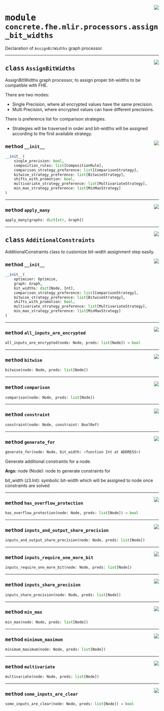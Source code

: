 <!-- markdownlint-disable -->

<a href="../../frontends/concrete-python/concrete/fhe/mlir/processors/assign_bit_widths.py#L0"><img align="right" style="float:right;" src="https://img.shields.io/badge/-source-cccccc?style=flat-square"></a>

# <kbd>module</kbd> `concrete.fhe.mlir.processors.assign_bit_widths`
Declaration of `AssignBitWidths` graph processor. 



---

<a href="../../frontends/concrete-python/concrete/fhe/mlir/processors/assign_bit_widths.py#L18"><img align="right" style="float:right;" src="https://img.shields.io/badge/-source-cccccc?style=flat-square"></a>

## <kbd>class</kbd> `AssignBitWidths`
AssignBitWidths graph processor, to assign proper bit-widths to be compatible with FHE. 

There are two modes: 
- Single Precision, where all encrypted values have the same precision. 
- Multi Precision, where encrypted values can have different precisions. 

There is preference list for comparison strategies. 
- Strategies will be traversed in order and bit-widths  will be assigned according to the first available strategy. 

<a href="../../frontends/concrete-python/concrete/fhe/mlir/processors/assign_bit_widths.py#L39"><img align="right" style="float:right;" src="https://img.shields.io/badge/-source-cccccc?style=flat-square"></a>

### <kbd>method</kbd> `__init__`

```python
__init__(
    single_precision: bool,
    composition_rules: list[CompositionRule],
    comparison_strategy_preference: list[ComparisonStrategy],
    bitwise_strategy_preference: list[BitwiseStrategy],
    shifts_with_promotion: bool,
    multivariate_strategy_preference: list[MultivariateStrategy],
    min_max_strategy_preference: list[MinMaxStrategy]
)
```








---

<a href="../../frontends/concrete-python/concrete/fhe/mlir/processors/assign_bit_widths.py#L57"><img align="right" style="float:right;" src="https://img.shields.io/badge/-source-cccccc?style=flat-square"></a>

### <kbd>method</kbd> `apply_many`

```python
apply_many(graphs: dict[str, Graph])
```






---

<a href="../../frontends/concrete-python/concrete/fhe/mlir/processors/assign_bit_widths.py#L129"><img align="right" style="float:right;" src="https://img.shields.io/badge/-source-cccccc?style=flat-square"></a>

## <kbd>class</kbd> `AdditionalConstraints`
AdditionalConstraints class to customize bit-width assignment step easily. 

<a href="../../frontends/concrete-python/concrete/fhe/mlir/processors/assign_bit_widths.py#L149"><img align="right" style="float:right;" src="https://img.shields.io/badge/-source-cccccc?style=flat-square"></a>

### <kbd>method</kbd> `__init__`

```python
__init__(
    optimizer: Optimize,
    graph: Graph,
    bit_widths: dict[Node, Int],
    comparison_strategy_preference: list[ComparisonStrategy],
    bitwise_strategy_preference: list[BitwiseStrategy],
    shifts_with_promotion: bool,
    multivariate_strategy_preference: list[MultivariateStrategy],
    min_max_strategy_preference: list[MinMaxStrategy]
)
```








---

<a href="../../frontends/concrete-python/concrete/fhe/mlir/processors/assign_bit_widths.py#L234"><img align="right" style="float:right;" src="https://img.shields.io/badge/-source-cccccc?style=flat-square"></a>

### <kbd>method</kbd> `all_inputs_are_encrypted`

```python
all_inputs_are_encrypted(node: Node, preds: list[Node]) → bool
```





---

<a href="../../frontends/concrete-python/concrete/fhe/mlir/processors/assign_bit_widths.py#L292"><img align="right" style="float:right;" src="https://img.shields.io/badge/-source-cccccc?style=flat-square"></a>

### <kbd>method</kbd> `bitwise`

```python
bitwise(node: Node, preds: list[Node])
```





---

<a href="../../frontends/concrete-python/concrete/fhe/mlir/processors/assign_bit_widths.py#L265"><img align="right" style="float:right;" src="https://img.shields.io/badge/-source-cccccc?style=flat-square"></a>

### <kbd>method</kbd> `comparison`

```python
comparison(node: Node, preds: list[Node])
```





---

<a href="../../frontends/concrete-python/concrete/fhe/mlir/processors/assign_bit_widths.py#L226"><img align="right" style="float:right;" src="https://img.shields.io/badge/-source-cccccc?style=flat-square"></a>

### <kbd>method</kbd> `constraint`

```python
constraint(node: Node, constraint: BoolRef)
```





---

<a href="../../frontends/concrete-python/concrete/fhe/mlir/processors/assign_bit_widths.py#L170"><img align="right" style="float:right;" src="https://img.shields.io/badge/-source-cccccc?style=flat-square"></a>

### <kbd>method</kbd> `generate_for`

```python
generate_for(node: Node, bit_width: <function Int at ADDRESS>)
```

Generate additional constraints for a node. 



**Args:**
  node (Node):  node to generate constraints for 

 bit_width (z3.Int):  symbolic bit-width which will be assigned to node once constraints are solved 

---

<a href="../../frontends/concrete-python/concrete/fhe/mlir/processors/assign_bit_widths.py#L240"><img align="right" style="float:right;" src="https://img.shields.io/badge/-source-cccccc?style=flat-square"></a>

### <kbd>method</kbd> `has_overflow_protection`

```python
has_overflow_protection(node: Node, preds: list[Node]) → bool
```





---

<a href="../../frontends/concrete-python/concrete/fhe/mlir/processors/assign_bit_widths.py#L251"><img align="right" style="float:right;" src="https://img.shields.io/badge/-source-cccccc?style=flat-square"></a>

### <kbd>method</kbd> `inputs_and_output_share_precision`

```python
inputs_and_output_share_precision(node: Node, preds: list[Node])
```





---

<a href="../../frontends/concrete-python/concrete/fhe/mlir/processors/assign_bit_widths.py#L256"><img align="right" style="float:right;" src="https://img.shields.io/badge/-source-cccccc?style=flat-square"></a>

### <kbd>method</kbd> `inputs_require_one_more_bit`

```python
inputs_require_one_more_bit(node: Node, preds: list[Node])
```





---

<a href="../../frontends/concrete-python/concrete/fhe/mlir/processors/assign_bit_widths.py#L247"><img align="right" style="float:right;" src="https://img.shields.io/badge/-source-cccccc?style=flat-square"></a>

### <kbd>method</kbd> `inputs_share_precision`

```python
inputs_share_precision(node: Node, preds: list[Node])
```





---

<a href="../../frontends/concrete-python/concrete/fhe/mlir/processors/assign_bit_widths.py#L390"><img align="right" style="float:right;" src="https://img.shields.io/badge/-source-cccccc?style=flat-square"></a>

### <kbd>method</kbd> `min_max`

```python
min_max(node: Node, preds: list[Node])
```





---

<a href="../../frontends/concrete-python/concrete/fhe/mlir/processors/assign_bit_widths.py#L352"><img align="right" style="float:right;" src="https://img.shields.io/badge/-source-cccccc?style=flat-square"></a>

### <kbd>method</kbd> `minimum_maximum`

```python
minimum_maximum(node: Node, preds: list[Node])
```





---

<a href="../../frontends/concrete-python/concrete/fhe/mlir/processors/assign_bit_widths.py#L325"><img align="right" style="float:right;" src="https://img.shields.io/badge/-source-cccccc?style=flat-square"></a>

### <kbd>method</kbd> `multivariate`

```python
multivariate(node: Node, preds: list[Node])
```





---

<a href="../../frontends/concrete-python/concrete/fhe/mlir/processors/assign_bit_widths.py#L237"><img align="right" style="float:right;" src="https://img.shields.io/badge/-source-cccccc?style=flat-square"></a>

### <kbd>method</kbd> `some_inputs_are_clear`

```python
some_inputs_are_clear(node: Node, preds: list[Node]) → bool
```







